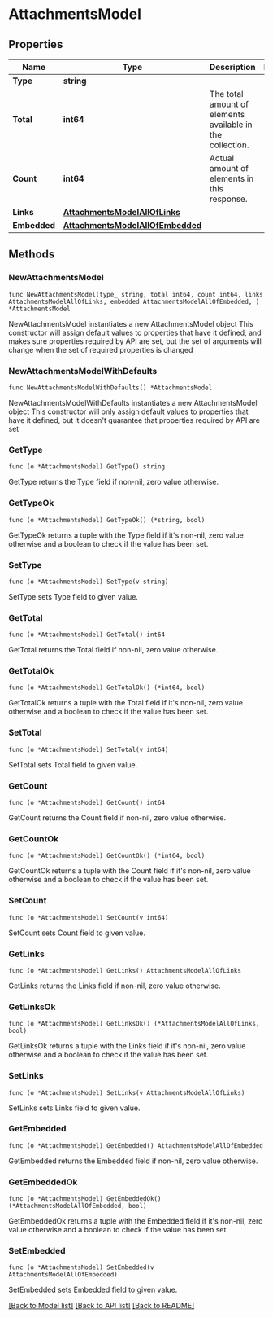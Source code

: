 # AttachmentsModel

## Properties

Name | Type | Description | Notes
------------ | ------------- | ------------- | -------------
**Type** | **string** |  | 
**Total** | **int64** | The total amount of elements available in the collection. | 
**Count** | **int64** | Actual amount of elements in this response. | 
**Links** | [**AttachmentsModelAllOfLinks**](AttachmentsModelAllOfLinks.md) |  | 
**Embedded** | [**AttachmentsModelAllOfEmbedded**](AttachmentsModelAllOfEmbedded.md) |  | 

## Methods

### NewAttachmentsModel

`func NewAttachmentsModel(type_ string, total int64, count int64, links AttachmentsModelAllOfLinks, embedded AttachmentsModelAllOfEmbedded, ) *AttachmentsModel`

NewAttachmentsModel instantiates a new AttachmentsModel object
This constructor will assign default values to properties that have it defined,
and makes sure properties required by API are set, but the set of arguments
will change when the set of required properties is changed

### NewAttachmentsModelWithDefaults

`func NewAttachmentsModelWithDefaults() *AttachmentsModel`

NewAttachmentsModelWithDefaults instantiates a new AttachmentsModel object
This constructor will only assign default values to properties that have it defined,
but it doesn't guarantee that properties required by API are set

### GetType

`func (o *AttachmentsModel) GetType() string`

GetType returns the Type field if non-nil, zero value otherwise.

### GetTypeOk

`func (o *AttachmentsModel) GetTypeOk() (*string, bool)`

GetTypeOk returns a tuple with the Type field if it's non-nil, zero value otherwise
and a boolean to check if the value has been set.

### SetType

`func (o *AttachmentsModel) SetType(v string)`

SetType sets Type field to given value.


### GetTotal

`func (o *AttachmentsModel) GetTotal() int64`

GetTotal returns the Total field if non-nil, zero value otherwise.

### GetTotalOk

`func (o *AttachmentsModel) GetTotalOk() (*int64, bool)`

GetTotalOk returns a tuple with the Total field if it's non-nil, zero value otherwise
and a boolean to check if the value has been set.

### SetTotal

`func (o *AttachmentsModel) SetTotal(v int64)`

SetTotal sets Total field to given value.


### GetCount

`func (o *AttachmentsModel) GetCount() int64`

GetCount returns the Count field if non-nil, zero value otherwise.

### GetCountOk

`func (o *AttachmentsModel) GetCountOk() (*int64, bool)`

GetCountOk returns a tuple with the Count field if it's non-nil, zero value otherwise
and a boolean to check if the value has been set.

### SetCount

`func (o *AttachmentsModel) SetCount(v int64)`

SetCount sets Count field to given value.


### GetLinks

`func (o *AttachmentsModel) GetLinks() AttachmentsModelAllOfLinks`

GetLinks returns the Links field if non-nil, zero value otherwise.

### GetLinksOk

`func (o *AttachmentsModel) GetLinksOk() (*AttachmentsModelAllOfLinks, bool)`

GetLinksOk returns a tuple with the Links field if it's non-nil, zero value otherwise
and a boolean to check if the value has been set.

### SetLinks

`func (o *AttachmentsModel) SetLinks(v AttachmentsModelAllOfLinks)`

SetLinks sets Links field to given value.


### GetEmbedded

`func (o *AttachmentsModel) GetEmbedded() AttachmentsModelAllOfEmbedded`

GetEmbedded returns the Embedded field if non-nil, zero value otherwise.

### GetEmbeddedOk

`func (o *AttachmentsModel) GetEmbeddedOk() (*AttachmentsModelAllOfEmbedded, bool)`

GetEmbeddedOk returns a tuple with the Embedded field if it's non-nil, zero value otherwise
and a boolean to check if the value has been set.

### SetEmbedded

`func (o *AttachmentsModel) SetEmbedded(v AttachmentsModelAllOfEmbedded)`

SetEmbedded sets Embedded field to given value.



[[Back to Model list]](../README.md#documentation-for-models) [[Back to API list]](../README.md#documentation-for-api-endpoints) [[Back to README]](../README.md)


